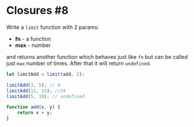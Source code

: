 # Closures #8

Write a `limit` function with 2 params:

-   **fn** - a function
-   **max** - number

and returns another function which behaves just like `fn` but can be called just `max` number of times. After that it will return `undefined`.

```javascript
let limitAdd = limit(add, 2);

limitAdd(3, 5); // 8
limitAdd(11, 23); //34
limitAdd(5, 10); // undefined

function add(x, y) {
    return x + y;
}
```
